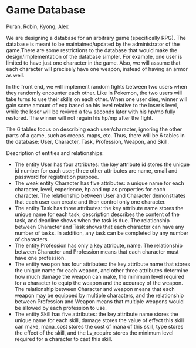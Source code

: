 # Game Database
Puran, Robin, Kyong, Alex 

We are designing a database for an arbitrary game (specifically RPG). The database is meant to be maintained/updated by the administrator of the game.There are some restrictions to the database that would make the design/implementation of the database simpler. For example, one user is limited to have just one character in the game.  Also, we will assume that each character will precisely have one weapon, instead of having an armor as well.

In the front end, we will implement random fights between two users when they randomly encounter each other. Like in Pokemon, the two users will take turns to use their skills on each other. When one user dies, winner will gain some amount of exp based on his level relative to the loser’s level, while the loser will be revived a few seconds later with his hp/mp fully restored. The winner will not regain his hp/mp after the fight. 

The 6 tables focus on describing each user/character, ignoring the other parts of a game, such as creeps, maps, etc. Thus, there will be 6 tables in the database: User, Character, Task, Profession, Weapon, and Skill. 

Description of entities and relationships:
- The entity User has four attributes: the key attribute id stores the unique id number for each user; three other attributes are name, email and password for registration purpose. 
- The weak entity Character has five attributes: a unique name for each character, level, experience, hp and mp as properties for each character. The relationship between User and Character demonstrates that each user can create and then control only one character. 
- The entity Task has three attributes: the key attribute name stores the unique name for each task, description describes the content of the task, and deadline shows when the task is due. The relationship between Character and Task shows that each character can have any number of tasks. In addition, any task can be completed by any number of characters.
- The entity Profession has only a key attribute, name. The relationship between Character and Profession means that each character must have one profession.
- The entity weapon has four attributes: the key attribute name that stores the unique name for each weapon, and other three attributes determine how much damage the weapon can make, the minimum level required for a character to equip the weapon and the accuracy of the weapon. The relationship between Character and weapon means that each weapon may be equipped by multiple characters, and the relationship between Profession and Weapon means that multiple weapons would be allowed by each profession to use.
- The entity Skill has five attributes: the key attribute name stores the unique name for each skill, damage stores the value of effect this skill can make, mana_cost stores the cost of mana of this skill, type stores the effect of the skill, and the Lv_require stores the minimum level required for a character to cast this skill.

